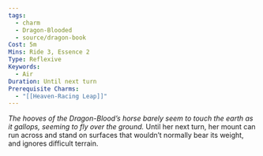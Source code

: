 ```yaml
---
tags:
  - charm
  - Dragon-Blooded
  - source/dragon-book
Cost: 5m
Mins: Ride 3, Essence 2
Type: Reflexive
Keywords:
  - Air
Duration: Until next turn
Prerequisite Charms:
  - "[[Heaven-Racing Leap]]"
---
```

*The hooves of the Dragon-Blood’s horse barely seem to touch the earth as it gallops, seeming to fly over the ground.*
Until her next turn, her mount can run across and stand on surfaces that wouldn’t normally bear its weight, and ignores difficult terrain.